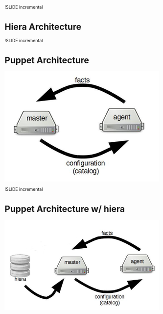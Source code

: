 !SLIDE incremental

# Hiera Architecture #

!SLIDE incremental

# Puppet Architecture #

![puppet_run.png](puppet_run.png)

!SLIDE incremental

# Puppet Architecture w/ hiera #

![puppet_run_w_hiera.png](puppet_run_w_hiera.png)
